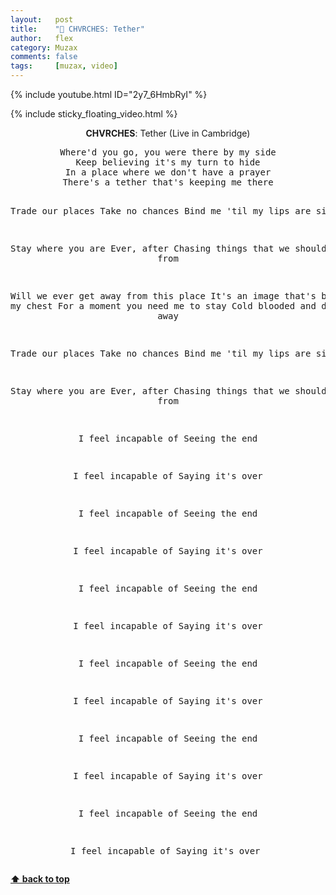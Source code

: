 ```yaml
---
layout:   post
title:    "🎵 CHVRCHES: Tether"
author:   flex
category: Muzax
comments: false
tags:     [muzax, video]
---
```


{% include youtube.html ID="2y7_6HmbRyI" %}

<!-- break -->

{% include sticky_floating_video.html %}

<div id="lyrics"><div class="lyricsheader" style=""><p><center><b>CHVRCHES</b>: Tether (Live in Cambridge)</center></p></div>

<center><pre>
Where'd you go, you were there by my side
Keep believing it's my turn to hide
In a place where we don't have a prayer
There's a tether that's keeping me there

Trade our places
Take no chances
Bind me 'til my lips are silent

Stay where you are
Ever, after
Chasing things that we should run from

Will we ever get away from this place
It's an image that's burned on my chest
For a moment you need me to stay
Cold blooded and drifting away

Trade our places
Take no chances
Bind me 'til my lips are silent

Stay where you are
Ever, after
Chasing things that we should run from

I feel incapable of
Seeing the end

I feel incapable of
Saying it's over

I feel incapable of
Seeing the end

I feel incapable of
Saying it's over

I feel incapable of
Seeing the end

I feel incapable of
Saying it's over

I feel incapable of
Seeing the end

I feel incapable of
Saying it's over

I feel incapable of
Seeing the end

I feel incapable of
Saying it's over

I feel incapable of
Seeing the end

I feel incapable of
Saying it's over
</pre></center></div>

**[⬆ back to top](#lyrics)**